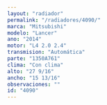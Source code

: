 ```yaml
---
layout: "radiador"
permalink: "/radiadores/4090/"
marca: "Mitsubishi"
modelo: "Lancer"
ano: "2014"
motor: "L4 2.0 2.4"
transmision: "Automática"
parte: "1350A761"
clima: "Con clima"
alto: "27 9/16"
ancho: "15 13/16"
observaciones: ""
id: "4090"
---
```


